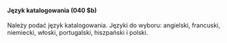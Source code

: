 #### **Język katalogowania (040 $b)**

Należy podać język katalogowania. Języki do wyboru: angielski, francuski, niemiecki, włoski, portugalski, hiszpański i polski.